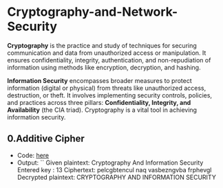 # Cryptography-and-Network-Security

**Cryptography** is the practice and study of techniques for securing communication and data from unauthorized access or manipulation. It ensures confidentiality, integrity, authentication, and non-repudiation of information using methods like encryption, decryption, and hashing.

**Information Security** encompasses broader measures to protect information (digital or physical) from threats like unauthorized access, destruction, or theft. It involves implementing security controls, policies, and practices across three pillars: **Confidentiality, Integrity, and Availability** (the CIA triad). Cryptography is a vital tool in achieving information security.

## 0.Additive Cipher
- Code: [here](https://github.com/shehad-404/Cryptography-and-Information-Security/blob/main/0.Additive_Cipher.ipynb)
- Output:
``
Given plaintext:  Cryptography And Information Security
Entered key :  13
Ciphertext:  pelcgbtencul naq vasbezngvba frphevgl
Decrypted plaintext:  CRYPTOGRAPHY AND INFORMATION SECURITY
```
